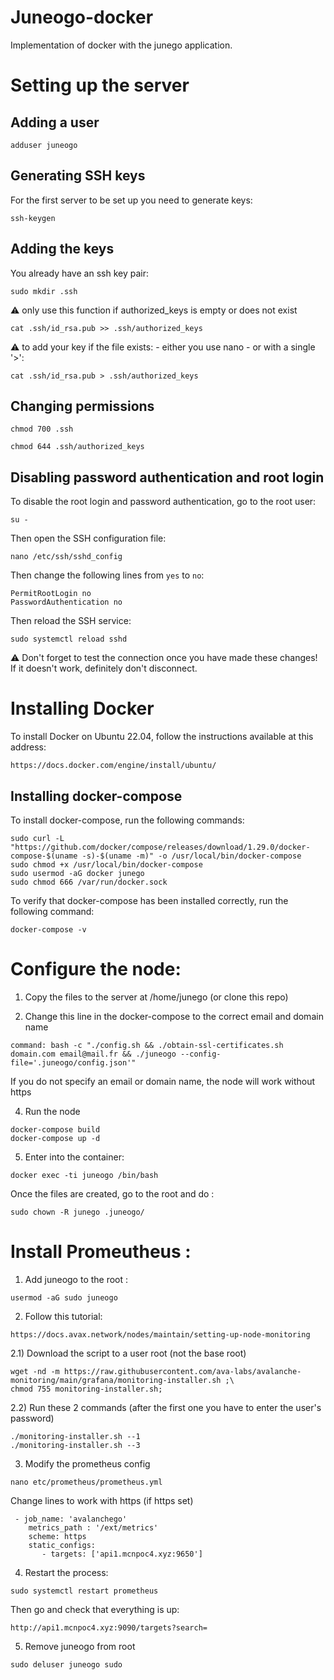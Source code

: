 # Juneogo-docker
Implementation of docker with the junego application.

# Setting up the server

## Adding a user

```
adduser juneogo
```

## Generating SSH keys
For the first server to be set up you need to generate keys: 

```ssh-keygen```

## Adding the keys
You already have an ssh key pair:

```sudo mkdir .ssh```

⚠️ only use this function if authorized_keys is empty or does not exist

```cat .ssh/id_rsa.pub >> .ssh/authorized_keys```

⚠️ to add your key if the file exists: 
	- either you use nano
	- or with a single '>': 
  
```cat .ssh/id_rsa.pub > .ssh/authorized_keys```


## Changing permissions

```
chmod 700 .ssh

chmod 644 .ssh/authorized_keys
```

## Disabling password authentication and root login
To disable the root login and password authentication, go to the root user:

```
su -
```

Then open the SSH configuration file:

```
nano /etc/ssh/sshd_config
```
Then change the following lines from `yes` to `no`:

```
PermitRootLogin no
PasswordAuthentication no
```

Then reload the SSH service:

```
sudo systemctl reload sshd
```
⚠️ Don't forget to test the connection once you have made these changes! If it doesn't work, definitely don't disconnect.

# Installing Docker

To install Docker on Ubuntu 22.04, follow the instructions available at this address:
```
https://docs.docker.com/engine/install/ubuntu/
```
## Installing docker-compose

To install docker-compose, run the following commands:

```
sudo curl -L "https://github.com/docker/compose/releases/download/1.29.0/docker-compose-$(uname -s)-$(uname -m)" -o /usr/local/bin/docker-compose
sudo chmod +x /usr/local/bin/docker-compose
sudo usermod -aG docker junego
sudo chmod 666 /var/run/docker.sock
```
To verify that docker-compose has been installed correctly, run the following command:

```
docker-compose -v
```

# Configure the node:

1) Copy the files to the server at /home/junego (or clone this repo)


2) Change this line in the docker-compose to the correct email and domain name 

```
command: bash -c "./config.sh && ./obtain-ssl-certificates.sh domain.com email@mail.fr && ./juneogo --config-file='.juneogo/config.json'"
```
If you do not specify an email or domain name, the node will work without https

4) Run the node

```
docker-compose build
docker-compose up -d
```

5) Enter into the container: 

```
docker exec -ti juneogo /bin/bash
```

Once the files are created, go to the root and do : 

```
sudo chown -R junego .juneogo/
```

# Install Promeutheus : 

1) Add juneogo to the root :  
```
usermod -aG sudo juneogo
```
2) Follow this tutorial:
```
https://docs.avax.network/nodes/maintain/setting-up-node-monitoring
```
2.1) Download the script to a user root (not the base root) 
```
wget -nd -m https://raw.githubusercontent.com/ava-labs/avalanche-monitoring/main/grafana/monitoring-installer.sh ;\
chmod 755 monitoring-installer.sh;
```
2.2) Run these 2 commands (after the first one you have to enter the user's password)
```
./monitoring-installer.sh --1
./monitoring-installer.sh --3
```

3) Modify the prometheus config
```
nano etc/prometheus/prometheus.yml 
```
Change lines to work with https (if https set)
```
 - job_name: 'avalanchego'
    metrics_path : '/ext/metrics'
    scheme: https
    static_configs:
       - targets: ['api1.mcnpoc4.xyz:9650']
```
4) Restart the process: 
```
sudo systemctl restart prometheus
```
Then go and check that everything is up: 
```
http://api1.mcnpoc4.xyz:9090/targets?search=
```

5) Remove juneogo from root 
```
sudo deluser juneogo sudo
```

